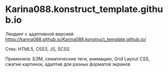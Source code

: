 # Karina088.konstruct_template.github.io

Лендинг с адаптивной версией  https://karina088.github.io/Karina088.konstruct_template.github.io/

Стек: 
HTML5, CSS3, JS, SCSS

Применяла: БЭМ, сематические теги, анимацию, Grid Layout CSS, сжатие картинок, адаптив для разных форматов экранов

